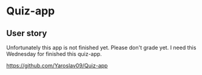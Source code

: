 # Quiz-app

## User story
Unfortunately this app is not finished yet. Please don't grade yet. I need this Wednesday for finished this quiz-app.


https://github.com/Yaroslav09/Quiz-app